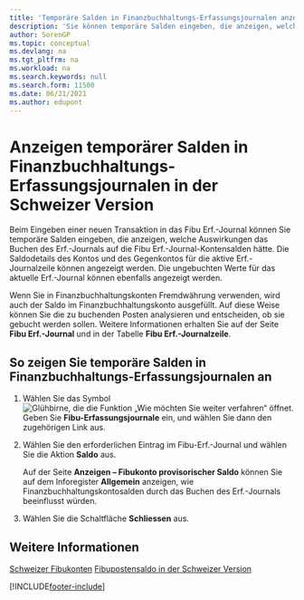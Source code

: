 ```yaml
---
title: 'Temporäre Salden in Finanzbuchhaltungs-Erfassungsjournalen anzeigen [CH]'
description: 'Sie können temporäre Salden eingeben, die anzeigen, welche Auswirkungen das Buchen einer neuen Transaktion im Erf.-Journal auf die Fibu Erf.-Journal-Kontensalden hätte.'
author: SorenGP
ms.topic: conceptual
ms.devlang: na
ms.tgt_pltfrm: na
ms.workload: na
ms.search.keywords: null
ms.search.form: 11500
ms.date: 06/21/2021
ms.author: edupont
---
```

# <a name="view-temporary-balances-in-general-ledger-journals-in-the-swiss-version"></a>Anzeigen temporärer Salden in Finanzbuchhaltungs-Erfassungsjournalen in der Schweizer Version

Beim Eingeben einer neuen Transaktion in das Fibu Erf.-Journal können Sie temporäre Salden eingeben, die anzeigen, welche Auswirkungen das Buchen des Erf.-Journals auf die Fibu Erf.-Journal-Kontensalden hätte. Die Saldodetails des Kontos und des Gegenkontos für die aktive Erf.-Journalzeile können angezeigt werden. Die ungebuchten Werte für das aktuelle Erf.-Journal können ebenfalls angezeigt werden.  

Wenn Sie in Finanzbuchhaltungskonten Fremdwährung verwenden, wird auch der Saldo im Finanzbuchhaltungskonto ausgefüllt. Auf diese Weise können Sie die zu buchenden Posten analysieren und entscheiden, ob sie gebucht werden sollen. Weitere Informationen erhalten Sie auf der Seite **Fibu Erf.-Journal** und in der Tabelle **Fibu Erf.-Journalzeile**.  

## <a name="to-view-temporary-balances-in-general-ledger-journals"></a>So zeigen Sie temporäre Salden in Finanzbuchhaltungs-Erfassungsjournalen an

1. Wählen Sie das Symbol ![Glühbirne, die die Funktion „Wie möchten Sie weiter verfahren“ öffnet.](../../media/ui-search/search_small.png "Tell me-Funktion") Geben Sie **Fibu-Erfassungsjournale** ein, und wählen Sie dann den zugehörigen Link aus.  
2. Wählen Sie den erforderlichen Eintrag im Fibu-Erf.-Journal und wählen Sie die Aktion **Saldo** aus.  

    Auf der Seite **Anzeigen – Fibukonto provisorischer Saldo** können Sie auf dem Inforegister **Allgemein** anzeigen, wie Finanzbuchhaltungskontosalden durch das Buchen des Erf.-Journals beeinflusst würden.  

3. Wählen Sie die Schaltfläche **Schliessen** aus.  

## <a name="see-also"></a>Weitere Informationen

[Schweizer Fibukonten](swiss-general-ledger-accounts.md)
[Fibupostensaldo in der Schweizer Version](balance.md)  

[!INCLUDE[footer-include](../../includes/footer-banner.md)]
